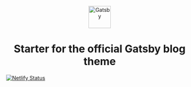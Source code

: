 <p align="center">
  <a href="https://www.gatsbyjs.org">
    <img alt="Gatsby" src="https://www.gatsbyjs.org/monogram.svg" width="60" />
  </a>
</p>
<h1 align="center">
  Starter for the official Gatsby blog theme
</h1>

[![Netlify Status](https://api.netlify.com/api/v1/badges/13be7f31-f37e-4bb5-b3d8-ac9f51bfe77c/deploy-status)](https://app.netlify.com/sites/flamboyant-ardinghelli-a174a4/deploys)
